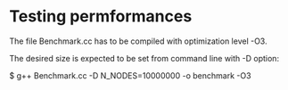 # Testing permformances

The file Benchmark.cc has to be compiled with optimization level -O3.

The desired size is expected to be set from command line with -D option:

$ g++ Benchmark.cc -D N_NODES=10000000 -o benchmark -O3

